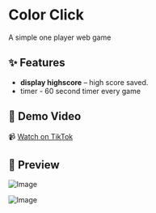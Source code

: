 
#  Color Click
A simple one player web game 

## ✨ Features  
-  **display highscore** – high score saved.
-  timer - 60 second timer every game



## 🎥 Demo Video  
📹 [Watch on TikTok](https://www.tiktok.com/@krelq/video/7438557880057400584) <!-- Replace with your TikTok video link -->


## 📸 Preview  

![Image](https://github.com/user-attachments/assets/46a1a494-f225-4336-9bff-4171bae88b88)

![Image](https://github.com/user-attachments/assets/8cd3a4db-38a1-4f1e-920b-8fd3344fa1cb)
